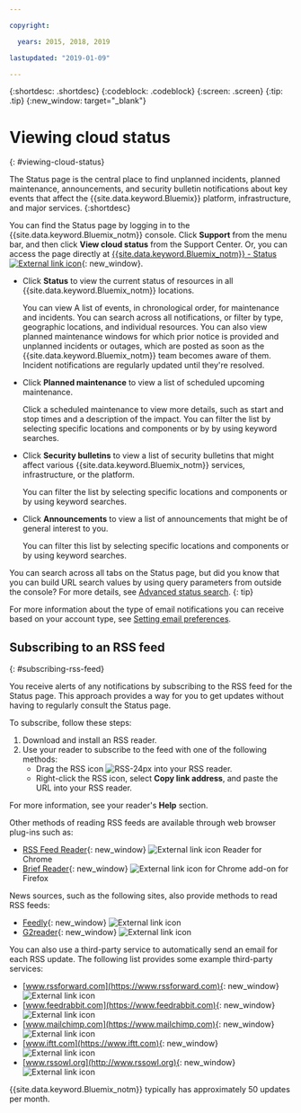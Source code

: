 ```yaml
---

copyright:

  years: 2015, 2018, 2019

lastupdated: "2019-01-09"

---
```


{:shortdesc: .shortdesc}
{:codeblock: .codeblock}
{:screen: .screen}
{:tip: .tip}
{:new_window: target="_blank"}

# Viewing cloud status
{: #viewing-cloud-status}

The Status page is the central place to find unplanned incidents, planned maintenance, announcements, and security bulletin notifications about key events that affect the {{site.data.keyword.Bluemix}} platform, infrastructure, and major services.
{:shortdesc}

You can find the Status page by logging in to the {{site.data.keyword.Bluemix_notm}} console. Click **Support** from the menu bar, and then click **View cloud status** from the Support Center. Or, you can access the page directly at [{{site.data.keyword.Bluemix_notm}} - Status ![External link icon](../icons/launch-glyph.svg "External link icon")](https://cloud.ibm.com/status){: new_window}.

* Click **Status** to view the current status of resources in all {{site.data.keyword.Bluemix_notm}} locations. 

  You can view A list of events, in chronological order, for maintenance and incidents. You can search across all notifications, or filter by type, geographic locations, and individual resources. You can also view planned maintenance windows for which prior notice is provided and unplanned incidents or outages, which are posted as soon as the {{site.data.keyword.Bluemix_notm}} team becomes aware of them. Incident notifications are regularly updated until they're resolved.

* Click **Planned maintenance** to view a list of scheduled upcoming maintenance. 

  Click a scheduled maintenance to view more details, such as start and stop times and a description of the impact. You can filter the list by selecting specific locations and components or by by using keyword searches.

* Click **Security bulletins** to view a list of security bulletins that might affect various {{site.data.keyword.Bluemix_notm}} services, infrastructure, or the platform.

  You can filter the list by selecting specific locations and components or by using keyword searches.

* Click **Announcements** to view a list of announcements that might be of general interest to you.

  You can filter this list by selecting specific locations and components or by using keyword searches.

You can search across all tabs on the Status page, but did you know that you can build URL search values by using query parameters from outside the console? For more details, see [Advanced status search](/docs/get-support/status_search.html).
{: tip}

For more information about the type of email notifications you can receive based on your account type, see [Setting email preferences](/docs/account/email.html). 

## Subscribing to an RSS feed
{: #subscribing-rss-feed}

You receive alerts of any notifications by subscribing to the RSS feed for the Status page. This approach provides a way for you to get updates without having to regularly consult the Status page.

To subscribe, follow these steps:

1. Download and install an RSS reader.
2. Use your reader to subscribe to the feed with one of the following methods:
    * Drag the RSS icon ![RSS-24px](../icons/RSS-24px.svg) into your RSS reader.
    * Right-click the RSS icon, select **Copy link address**, and paste the URL into your RSS reader.

For more information, see your reader's **Help** section.

Other methods of reading RSS feeds are available through web browser plug-ins such as:

* [RSS Feed Reader](https://feeder.co/){: new_window} ![External link icon](../icons/launch-glyph.svg "External link icon") Reader for Chrome
* [Brief Reader](https://addons.mozilla.org/en-US/firefox/addon/brief/){: new_window} ![External link icon](../icons/launch-glyph.svg "External link icon") for Chrome add-on for Firefox

News sources, such as the following sites, also provide methods to read RSS feeds:

* [Feedly](https://feedly.com/){: new_window} ![External link icon](../icons/launch-glyph.svg "External link icon")
* [G2reader](https://g2reader.com/en/){: new_window} ![External link icon](../icons/launch-glyph.svg "External link icon")

You can also use a third-party service to automatically send an email for each RSS update. The following list provides some example third-party services:

* [www.rssforward.com](https://www.rssforward.com){: new_window} ![External link icon](../icons/launch-glyph.svg "External link icon")
* [www.feedrabbit.com](https://www.feedrabbit.com){: new_window} ![External link icon](../icons/launch-glyph.svg "External link icon")
* [www.mailchimp.com](https://www.mailchimp.com){: new_window} ![External link icon](../icons/launch-glyph.svg "External link icon")
* [www.iftt.com](https://www.iftt.com){: new_window} ![External link icon](../icons/launch-glyph.svg "External link icon")
* [www.rssowl.org](http://www.rssowl.org){: new_window} ![External link icon](../icons/launch-glyph.svg "External link icon")


{{site.data.keyword.Bluemix_notm}} typically has approximately 50 updates per month.






